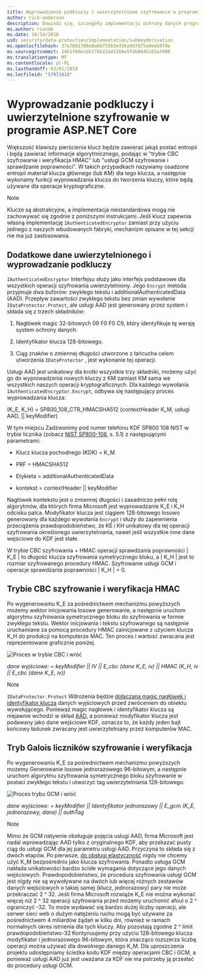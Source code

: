 ```yaml
---
title: Wyprowadzanie podkluczy i uwierzytelnione szyfrowanie w programie ASP.NET Core
author: rick-anderson
description: Dowiedz się, szczegóły implementacji ochrony danych programu ASP.NET Core podklucza pochodnym i uwierzytelnione szyfrowanie.
ms.author: riande
ms.date: 10/14/2016
uid: security/data-protection/implementation/subkeyderivation
ms.openlocfilehash: 37e7b01700e8a6b755b5ed16a9d7d75a9eeb970e
ms.sourcegitcommit: 24b1f6decbb17bb22a45166e5fdb0845c65af498
ms.translationtype: MT
ms.contentlocale: pl-PL
ms.lasthandoff: 03/01/2019
ms.locfileid: "57072818"
---
```

# <a name="subkey-derivation-and-authenticated-encryption-in-aspnet-core"></a>Wyprowadzanie podkluczy i uwierzytelnione szyfrowanie w programie ASP.NET Core

<a name="data-protection-implementation-subkey-derivation"></a>

Większość klawiszy pierścienia klucz będzie zawierać jakąś postać entropii i będą zawierać informacje algorytmicznego, podając w "trybie CBC szyfrowanie i weryfikacja HMAC" lub "usługi GCM szyfrowanie i sprawdzanie poprawności". W takich przypadkach nazywamy osadzone entropii materiał klucza głównego (lub KM) dla tego klucza, a następnie wykonamy funkcji wyprowadzania klucza do tworzenia kluczy, które będą używane dla operacje kryptograficzne.

> [!NOTE]
> Klucze są abstrakcyjne, a implementacja niestandardowa mogą nie zachowywać się zgodnie z poniższymi instrukcjami. Jeśli klucz zapewnia własną implementację `IAuthenticatedEncryptor` zamiast przy użyciu jednego z naszych wbudowanych fabryki, mechanizm opisane w tej sekcji nie ma już zastosowania.

<a name="data-protection-implementation-subkey-derivation-aad"></a>

## <a name="additional-authenticated-data-and-subkey-derivation"></a>Dodatkowe dane uwierzytelnionego i wyprowadzanie podkluczy

`IAuthenticatedEncryptor` Interfejsu służy jako interfejs podstawowe dla wszystkich operacji szyfrowania uwierzytelniony. Jego `Encrypt` metoda przyjmuje dwa buforów: zwykłego tekstu i additionalAuthenticatedData (AAD). Przepływ zawartości zwykłego tekstu bez zmian wywołanie `IDataProtector.Protect`, ale usługi AAD jest generowany przez system i składa się z trzech składników:

1. Nagłówek magic 32-bitowych 09 F0 F0 C9, który identyfikuje tę wersję system ochrony danych.

2. Identyfikator klucza 128-bitowego.

3. Ciąg znaków o zmiennej długości utworzone z łańcucha celem utworzenia `IDataProtector` , jest wykonanie tej operacji.

Usługi AAD jest unikatowy dla krotki wszystkie trzy składniki, możemy użyć go do wyprowadzenia nowych kluczy z KM zamiast KM sama we wszystkich naszych operacji kryptograficznych. Dla każdego wywołania `IAuthenticatedEncryptor.Encrypt`, odbywa się następujący proces wyprowadzania klucza:

(K_E, K_H) = SP800_108_CTR_HMACSHA512 (contextHeader K_M, usługi AAD, || keyModifier)

W tym miejscu Zadzwonimy pod numer telefonu KDF SP800 108 NIST w trybie licznika (zobacz [NIST SP800-108](http://nvlpubs.nist.gov/nistpubs/Legacy/SP/nistspecialpublication800-108.pdf), s. 5.1) z następującymi parametrami:

* Klucz klucza pochodnego (KDK) = K_M

* PRF = HMACSHA512

* Etykieta = additionalAuthenticatedData

* kontekst = contextHeader || keyModifier

Nagłówek kontekstu jest o zmiennej długości i zasadniczo pełni rolę algorytmów, dla których firma Microsoft jest wyprowadzanie K_E i K_H odcisku palca. Modyfikator klucza jest ciągiem 128-bitowego losowo generowany dla każdego wywołania `Encrypt` i służy do zapewnienia przeciążenia prawdopodobieństwo, że KE i KH unikatowy dla tej operacji szyfrowania określonego uwierzytelniania, nawet jeśli wszystkie inne dane wejściowe do KDF jest stałe.

W trybie CBC szyfrowania + HMAC operacji sprawdzania poprawności | K_E | to długość klucza szyfrowania symetrycznego bloku, a | K_H | jest to rozmiar szyfrowanego procedury HMAC. Szyfrowanie usługi GCM i operacje sprawdzania poprawności | K_H | = 0.

## <a name="cbc-mode-encryption--hmac-validation"></a>Trybie CBC szyfrowanie i weryfikacja HMAC

Po wygenerowaniu K_E za pośrednictwem mechanizmu powyższych możemy wektor inicjowania losowe generowanie, a następnie uruchom algorytmu szyfrowania symetrycznego bloku do szyfrowania w formie zwykłego tekstu. Wektor inicjowania i tekstu szyfrowanego są następnie uruchamiane za pomocą procedury HMAC zainicjowane z użyciem klucza K_H do produkcji na komputerze MAC. Ten proces i wartość zwracana jest reprezentowane graficznie poniżej.

![Proces w trybie CBC i wróć](subkeyderivation/_static/cbcprocess.png)

*dane wyjściowe: = keyModifier || IV || E_cbc (dane K_E, iv) || HMAC (K_H, iv || E_cbc (dane K_E, iv))*

> [!NOTE]
> `IDataProtector.Protect` Wdrożenia będzie [dołączana magic nagłówek i identyfikator klucza](xref:security/data-protection/implementation/authenticated-encryption-details) danych wyjściowych przed zwróceniem do obiektu wywołującego. Ponieważ magic nagłówek i identyfikator klucza są niejawnie wchodzi w skład [AAD](xref:security/data-protection/implementation/subkeyderivation#data-protection-implementation-subkey-derivation-aad), a ponieważ modyfikator klucza jest podawany jako dane wejściowe KDF, oznacza to, że każdy jeden bajt końcowy ładunek zwracany jest uwierzytelniany przez komputerów MAC.

## <a name="galoiscounter-mode-encryption--validation"></a>Tryb Galois liczników szyfrowanie i weryfikacja

Po wygenerowaniu K_E za pośrednictwem mechanizmu powyższych możemy Generowanie losowe jednorazowego 96-bitowym, a następnie uruchom algorytmu szyfrowania symetrycznego bloku szyfrowanie w postaci zwykłego tekstu i utworzyć tag uwierzytelniania 128-bitowego.

![Proces trybu GCM i wróć](subkeyderivation/_static/galoisprocess.png)

*dane wyjściowe: = keyModifier || Identyfikator jednorazowy || E_gcm (K_E, jednorazowy, dane) || authTag*

> [!NOTE]
> Mimo że GCM natywnie obsługuje pojęcia usługi AAD, firma Microsoft jest nadal wprowadzając AAD tylko z oryginalnego KDF, aby przekazać pusty ciąg do usługi GCM dla jej parametru usługi AAD. Przyczyna to składa się z dwóch etapów. Po pierwsze, [do obsługi elastyczność](xref:security/data-protection/implementation/context-headers#data-protection-implementation-context-headers) nigdy nie chcemy użyć K_M bezpośrednio jako klucza szyfrowania. Ponadto usługa GCM nakłada unikatowości bardzo ścisłe wymagania dotyczące jego danych wejściowych. Prawdopodobieństwo, że procedura szyfrowania usługi GCM jest nigdy nie są wywoływane na dwóch lub więcej różnych zestawów danych wejściowych o takiej samej (klucz, jednorazowy) pary nie może przekraczać 2 ^ 32. Jeśli firma Microsoft rozwiąże K_E nie można wykonać więcej niż 2 ^ 32 operacji szyfrowania przed możemy uruchomić afoul o 2 ^ ograniczyć -32. To może wydawać się bardzo dużej liczby operacji, ale serwer sieci web o dużym natężeniu ruchu mogą być używane za pośrednictwem 4 miliardów żądań w kilku dni, również w ramach normalnych okres istnienia dla tych kluczy. Aby pozostają zgodne 2 ^ limit prawdopodobieństwo-32 Kontynuujemy przy użyciu 128-bitowego klucza modyfikator i jednorazowego 96-bitowym, która znacząco rozszerza liczbę operacji można używać dla dowolnego danego K_M. Dla uproszczenia projektu udostępniamy ścieżka kodu KDF między operacjami CBC i GCM, a ponieważ usługi AAD już jest uważana za KDF nie ma potrzeby ją przesłać do procedury usługi GCM.
